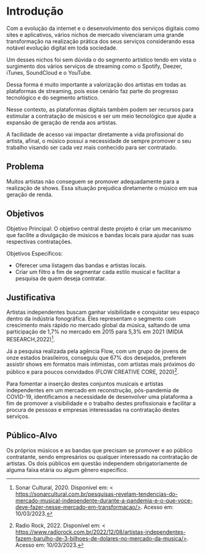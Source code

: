 # Introdução

Com a evolução da internet e o desenvolvimento dos serviços digitais como sites e aplicativos, vários nichos de mercado vivenciaram uma grande transformação na realização prática dos seus serviços considerando essa notável evolução digital em toda sociedade.

Um desses nichos foi sem dúvida o do segmento artístico tendo em vista o surgimento dos vários serviços de streaming como o Spotify, Deezer, iTunes, SoundCloud e o YouTube.

Dessa forma é muito importante a valorização dos artistas em todas as plataformas de streaming, pois esse cenário faz parte do progresso tecnológico e do segmento artístico.

Nesse contexto, as plataformas digitais também podem ser recursos para estimular a contratação de músicos e ser um meio tecnológico que ajude a expansão de geração de renda aos artistas.

A facilidade de acesso vai impactar diretamente a vida profissional do artista, afinal, o músico possui a necessidade de sempre promover o seu trabalho visando ser cada vez mais conhecido para ser contratado.

## Problema
Muitos artistas não conseguem se promover adequadamente para a realização de shows. Essa situação prejudica diretamente o músico em sua geração de renda.

## Objetivos

Objetivo Principal:
O objetivo central deste projeto é criar um mecanismo que facilite a divulgação de músicos e bandas locais para ajudar nas suas respectivas contratações.

Objetivos Específicos:
- Oferecer uma listagem das bandas e artistas locais.
- Criar um filtro a fim de segmentar cada estilo musical e facilitar a pesquisa de quem deseja contratar.


## Justificativa

 Artistas independentes buscam ganhar visibilidade e conquistar seu espaço dentro da indústria fonográfica. Eles representam o segmento com crescimento mais rápido no mercado global da música, saltando de uma participação de 1,7% no mercado em 2015 para 5,3% em 2021 (MIDIA RESEARCH,2022)[^1].
   
Já a pesquisa realizada pela agência Flow, com um grupo de jovens de onze estados brasileiros, conseguiu que 67% dos desejados, preferem assistir shows em formatos mais intimistas, com artistas mais próximos do público e para poucos convidados (FLOW CREATIVE CORE, 2020)[^note].
   
 Para fomentar a inserção destes conjuntos musicais e artistas independentes em um mercado em reconstrução, pós-pandemia de COVID-19, identificamos a necessidade de desenvolver uma plataforma a fim de promover a visibilidade e o trabalho destes profissionais e facilitar a procura de pessoas e empresas interessadas na contratação destes serviços.

[^1]: Sonar Cultural, 2020. Disponível em: < https://sonarcultural.com.br/pesquisas-revelam-tendencias-do-mercado-musical-independente-durante-a-pandemia-e-o-que-voce-deve-fazer-nesse-mercado-em-transformacao/>. Acesso em: 10/03/2023.

[^note]: Radio Rock, 2022. Disponível em: < https://www.radiorock.com.br/2022/12/08/artistas-independentes-fazem-barulho-de-3-bilhoes-de-dolares-no-mercado-da-musica/>. Acesso em: 10/03/2023.

## Público-Alvo

Os próprios músicos e as bandas que precisam se promover e ao público contratante, sendo empresários ou qualquer interessado na contratação de artistas. Os dois públicos em questão independem obrigatoriamente de alguma faixa etária ou algum gênero específico.

